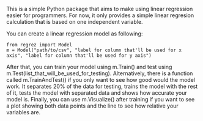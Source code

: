 This is a simple Python package that aims to make using linear regression easier for programmers. For now, it only provides a simple linear regresion calculation that is based on one independent variable.

You can create a linear regression model as following:
```
from regrez import Model
m = Model("path/to/csv", "label for column that'll be used for x axis", "label for column that'll be used for y axis")
```
After that, you can train your model using m.Train() and test using m.Test(list_that_will_be_used_for_testing). Alternatively, there is a function called m.TrainAndTest() if you only want to see how good would the model work. It separates 20% of the data for testing, trains the model with the rest of it, tests the model with separated data and shows how accurate your model is. Finally, you can use m.Visualize() after training if you want to see a plot showing both data points and the line to see how relative your variables are.